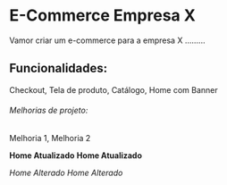 # E-Commerce Empresa X

Vamor criar um e-commerce para a empresa X .........

## Funcionalidades:

Checkout, Tela de produto, Catálogo, Home com Banner 

###### Melhorias de projeto:

Melhoria 1, Melhoria 2

**Home Atualizado**
__Home Atualizado__

*Home Alterado*
_Home Alterado_
